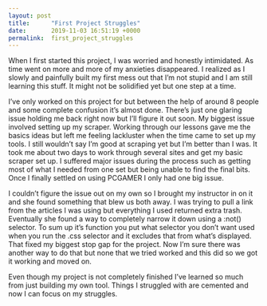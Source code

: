 ```yaml
---
layout: post
title:      "First Project Struggles"
date:       2019-11-03 16:51:19 +0000
permalink:  first_project_struggles
---
```



When I first started this project, I was worried and honestly intimidated. As time went on more and more of my anxieties disappeared. I realized as I slowly and painfully built my first mess out that I’m not stupid and I am still learning this stuff. It might not be solidified yet but one step at a time. 

I’ve only worked on this project for but between the help of around 8 people and some complete confusion it’s almost done. There’s just one glaring issue holding me back right now but I’ll figure it out soon. My biggest issue involved setting up my scraper. Working through our lessons gave me the basics ideas but left me feeling lackluster when the time came to set up my tools. I still wouldn’t say I’m good at scraping yet but I’m better than I was. It took me about two days to work through several sites and get my basic scraper set up. I suffered major issues during the process such as getting most of what I needed from one set but being unable to find the final bits. Once I finally settled on using PCGAMER I only had one big issue.

I couldn’t figure the issue out on my own so I brought my instructor in on it and she found something that blew us both away. I was trying to pull a link from the articles I was using but everything I used returned extra trash. Eventually she found a way to completely narrow it down using a :not() selector. To sum up it’s function you put what selector you don’t want used when you run the .css selector and it excludes that from what’s displayed. That fixed my biggest stop gap for the project. Now I’m sure there was another way to do that but none that we tried worked and this did so we got it working and moved on. 


Even though my project is not completely finished I’ve learned so much from just building my own tool. Things I struggled with are cemented and now I can focus on my struggles. 


